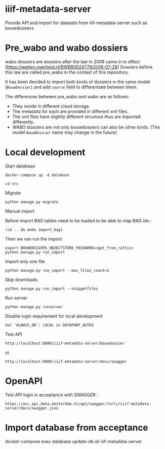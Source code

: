# iiif-metadata-server

Provide API and import for datasets from iiif-metadata-server such as bouwdossiers


# Pre_wabo and wabo dossiers

wabo dossiers are dossiers after the law in 2008 came in to effect (https://wetten.overheid.nl/BWBR0024779/2018-07-28)
Dossiers before this law are called pre_wabo in the context of this repository.

It has been decided to import both kinds of dossiers in the same model (`BouwDossier`)
and add `source` field to differentiate between them.

The differences between pre_wabo and wabo are as follows:

- They reside in different cloud storage.
- The metadata for each are provided in different xml files.
- The xml files have slightly different structure thus are imported differently.
- WABO dossiers are not only bouwdossiers can also be other kinds. 
   (The model `BouwDossier` name may change in the future)


# Local development

Start database

`docker-compose up -d database
`

`cd src `

Migrate

`python manage.py migrate
`

Manual import


Before import BAG tables need to be loaded to be able to map BAG ids :

```
(cd .. && make import_bag)
```

Then we van run the import:

```
export BOUWDOSSIERS_OBJECTSTORE_PASSWORD=<get_from_rattic>
python manage.py run_import
```

Import only one file

`python manage.py run_import --max_files_count=1`

Skip downloads

`python manage.py run_import --skipgetfiles`


Run server

`python manage.py runserver`


Disable login requirement for local development

`Set 'ALWAYS_OK': LOCAL in DATAPUNT_AUTHZ`

Test API

`http://localhost:8000/iiif-metadata-server/bouwdossier`

or

`http://localhost:8000/iiif-metadata-server/docs/swagger`



# OpenAPI

Test API login in acceptance with SWAGGER :
 
`https://acc.api.data.amsterdam.nl/api/swagger/?url=/iiif-metadata-server/docs/swagger.json`


# Import database from acceptance


docker-compose exec database update-db.sh iiif-metadata-server <your username>
